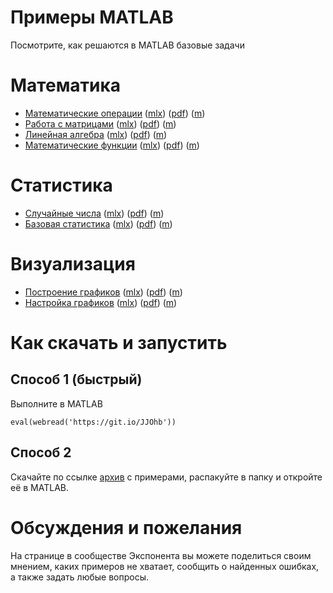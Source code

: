 # Примеры MATLAB

Посмотрите, как решаются в MATLAB базовые задачи

# Математика

   -  [Математические операции](Математика/Математические_операции) ([mlx](Математика/Математические_операции/math_operations.mlx)) ([pdf](Математика/Математические_операции/math_operations.pdf)) ([m](Математика/Математические_операции/math_operations_plain.m)) 
   -  [Работа с матрицами](Математика/Работа_с_матрицами) ([mlx](Математика/Работа_с_матрицами/matrices.mlx)) ([pdf](Математика/Работа_с_матрицами/matrices.pdf)) ([m](Математика/Работа_с_матрицами/matrices_plain.m)) 
   -  [Линейная алгебра](Математика/Линейная_алгебра) ([mlx](Математика/Линейная_алгебра/linear_algebra.mlx)) ([pdf](Математика/Линейная_алгебра/linear_algebra.pdf)) ([m](Математика/Линейная_алгебра/linear_algebra_plain.m)) 
   -  [Математические функции](Математика/Математические_функции) ([mlx](Математика/Математические_функции/math_functions.mlx)) ([pdf](Математика/Математические_функции/math_functions.pdf)) ([m](Математика/Математические_функции/math_functions_plain.m)) 

# Статистика

   -  [Случайные числа](Статистика/Случайные_числа) ([mlx](Статистика/Случайные_числа/random_numbers.mlx)) ([pdf](Статистика/Случайные_числа/random_numbers.pdf)) ([m](Статистика/Случайные_числа/random_numbers_plain.m)) 
   -  [Базовая статистика](Статистика/Базовая_статистика) ([mlx](Статистика/Базовая_статистика/basic_statistics.mlx)) ([pdf](Статистика/Базовая_статистика/basic_statistics.pdf)) ([m](Статистика/Базовая_статистика/basic_statistics_plain.m)) 

# Визуализация

   -  [Построение графиков](Визуализация/Построение_графиков) ([mlx](Визуализация/Построение_графиков/basic_plot.mlx)) ([pdf](Визуализация/Построение_графиков/basic_plot.pdf)) ([m](Визуализация/Построение_графиков/basic_plot_plain.m)) 
   -  [Настройка графиков](Визуализация/Оформление_графиков) ([mlx](Визуализация/Оформление_графиков/setup_plot.mlx)) ([pdf](Визуализация/Оформление_графиков/setup_plot.pdf)) ([m](Визуализация/Оформление_графиков/setup_plot_plain.m)) 

# Как скачать и запустить
## Способ 1 (быстрый)

Выполните в MATLAB

```matlab:Code
eval(webread('https://git.io/JJOhb'))
```

## Способ 2

Скачайте по ссылке [архив](https://github.com/ETMC-Exponenta/MATLAB-Examples/archive/master.zip) с примерами, распакуйте в папку и откройте её в MATLAB.

  
# Обсуждения и пожелания

На странице в сообществе Экспонента вы можете поделиться своим мнением, каких примеров не хватает, сообщить о найденных ошибках, а также задать любые вопросы.